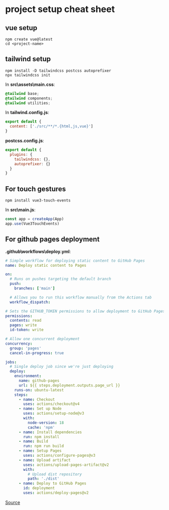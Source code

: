 # project setup cheat sheet

## vue setup

`npm create vue@latest`  
`cd <project-name>`

## tailwind setup

`npm install -D tailwindcss postcss autoprefixer`  
`npx tailwindcss init`

In **src\assets\main.css**:

```css
@tailwind base;
@tailwind components;
@tailwind utilities;
```

In **tailwind.config.js**:

```js
export default {
  content: ['./src/**/*.{html,js,vue}']
}
```

**postcss.config.js**:

```js
export default {
  plugins: {
    tailwindcss: {},
    autoprefixer: {}
  }
}
```

## For touch gestures

`npm install vue3-touch-events`

In **src\main.js**:

```js
const app = createApp(App)
app.use(Vue3TouchEvents)
```

## For github pages deployment

**.github\workflows\deploy.yml**:

```yml
# Simple workflow for deploying static content to GitHub Pages
name: Deploy static content to Pages

on:
  # Runs on pushes targeting the default branch
  push:
    branches: ['main']

  # Allows you to run this workflow manually from the Actions tab
  workflow_dispatch:

# Sets the GITHUB_TOKEN permissions to allow deployment to GitHub Pages
permissions:
  contents: read
  pages: write
  id-token: write

# Allow one concurrent deployment
concurrency:
  group: 'pages'
  cancel-in-progress: true

jobs:
  # Single deploy job since we're just deploying
  deploy:
    environment:
      name: github-pages
      url: ${{ steps.deployment.outputs.page_url }}
    runs-on: ubuntu-latest
    steps:
      - name: Checkout
        uses: actions/checkout@v4
      - name: Set up Node
        uses: actions/setup-node@v3
        with:
          node-version: 18
          cache: 'npm'
      - name: Install dependencies
        run: npm install
      - name: Build
        run: npm run build
      - name: Setup Pages
        uses: actions/configure-pages@v3
      - name: Upload artifact
        uses: actions/upload-pages-artifact@v2
        with:
          # Upload dist repository
          path: './dist'
      - name: Deploy to GitHub Pages
        id: deployment
        uses: actions/deploy-pages@v2
```

[Source](https://vitejs.dev/guide/static-deploy.html#github-pages)
